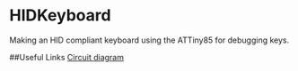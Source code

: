 # HIDKeyboard
Making an HID compliant keyboard using the ATTiny85 for debugging keys. 


##Useful Links
[Circuit diagram](https://s3.amazonaws.com/digistump-resources/files/97a1bb28_DigisparkSchematic.pdf)
